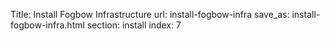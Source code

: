 Title: Install Fogbow Infrastructure
url: install-fogbow-infra
save_as: install-fogbow-infra.html
section: install
index: 7
